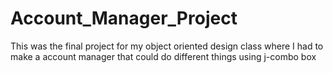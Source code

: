 # Account_Manager_Project
This was the final project for my object oriented design class where I had to make a account manager that could do different things using j-combo box
